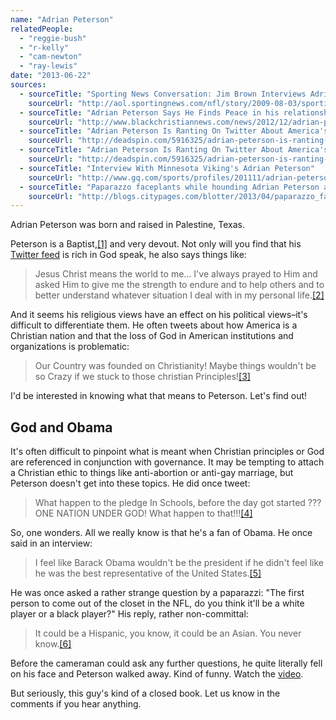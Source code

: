 ```yaml
---
name: "Adrian Peterson"
relatedPeople:
  - "reggie-bush"
  - "r-kelly"
  - "cam-newton"
  - "ray-lewis"
date: "2013-06-22"
sources:
  - sourceTitle: "Sporting News Conversation: Jim Brown Interviews Adrian Peterson Part II"
    sourceUrl: "http://aol.sportingnews.com/nfl/story/2009-08-03/sporting-news-conversation-jim-brown-interviews-adrian-peterson-part-ii"
  - sourceTitle: "Adrian Peterson Says He Finds Peace in his relationship with Jesus Christ"
    sourceUrl: "http://www.blackchristiannews.com/news/2012/12/adrian-peterson-says-he-finds-peace-in-his-relationship-with-jesus-christ.html"
  - sourceTitle: "Adrian Peterson Is Ranting On Twitter About America's Godlessness"
    sourceUrl: "http://deadspin.com/5916325/adrian-peterson-is-ranting-on-twitter-about-americas-godlessness"
  - sourceTitle: "Adrian Peterson Is Ranting On Twitter About America's Godlessness"
    sourceUrl: "http://deadspin.com/5916325/adrian-peterson-is-ranting-on-twitter-about-americas-godlessness"
  - sourceTitle: "Interview With Minnesota Viking's Adrian Peterson"
    sourceUrl: "http://www.gq.com/sports/profiles/201111/adrian-peterson-minnesota-vikings-interview"
  - sourceTitle: "Paparazzo faceplants while hounding Adrian Peterson about gay NFL players"
    sourceUrl: "http://blogs.citypages.com/blotter/2013/04/paparazzo_faceplants_while_hounding_adrian_peterson_about_gay_nfl_players_video.php"
---
```


Adrian Peterson was born and raised in Palestine, Texas.

Peterson is a Baptist,<a class="source-citation" href="http://aol.sportingnews.com/nfl/story/2009-08-03/sporting-news-conversation-jim-brown-interviews-adrian-peterson-part-ii" title="Sporting News Conversation: Jim Brown Interviews Adrian Peterson Part II">[1]</a> and very devout. Not only will you find that his [Twitter feed](https://twitter.com/AdrianPeterson) is rich in God speak, he also says things like:

>Jesus Christ means the world to me… I've always prayed to Him and asked Him to give me the strength to endure and to help others and to better understand whatever situation I deal with in my personal life.<a class="source-citation" href="http://www.blackchristiannews.com/news/2012/12/adrian-peterson-says-he-finds-peace-in-his-relationship-with-jesus-christ.html" title="Adrian Peterson Says He Finds Peace in his relationship with Jesus Christ">[2]</a>

And it seems his religious views have an effect on his political views–it's difficult to differentiate them. He often tweets about how America is a Christian nation and that the loss of God in American institutions and organizations is problematic:

>Our Country was founded on Christianity! Maybe things wouldn't be so Crazy if we stuck to those christian Principles!<a class="source-citation" href="http://deadspin.com/5916325/adrian-peterson-is-ranting-on-twitter-about-americas-godlessness" title="Adrian Peterson Is Ranting On Twitter About America&apos;s Godlessness">[3]</a>

I'd be interested in knowing what that means to Peterson. Let's find out!


## God and Obama

It's often difficult to pinpoint what is meant when Christian principles or God are referenced in conjunction with governance. It may be tempting to attach a Christian ethic to things like anti-abortion or anti-gay marriage, but Peterson doesn't get into these topics. He did once tweet:

>What happen to the pledge In Schools, before the day got started ??? ONE NATION UNDER GOD! What happen to that!!!<a class="source-citation" href="http://deadspin.com/5916325/adrian-peterson-is-ranting-on-twitter-about-americas-godlessness" title="Adrian Peterson Is Ranting On Twitter About America&apos;s Godlessness">[4]</a>

So, one wonders. All we really know is that he's a fan of Obama. He once said in an interview:

>I feel like Barack Obama wouldn't be the president if he didn't feel like he was the best representative of the United States.<a class="source-citation" href="http://www.gq.com/sports/profiles/201111/adrian-peterson-minnesota-vikings-interview" title="Interview With Minnesota Viking&apos;s Adrian Peterson">[5]</a>

He was once asked a rather strange question by a paparazzi: "The first person to come out of the closet in the NFL, do you think it'll be a white player or a black player?" His reply, rather non-committal:

>It could be a Hispanic, you know, it could be an Asian. You never know.<a class="source-citation" href="http://blogs.citypages.com/blotter/2013/04/paparazzo_faceplants_while_hounding_adrian_peterson_about_gay_nfl_players_video.php" title="Paparazzo faceplants while hounding Adrian Peterson about gay NFL players">[6]</a>

Before the cameraman could ask any further questions, he quite literally fell on his face and Peterson walked away. Kind of funny. Watch the [video](http://blogs.citypages.com/blotter/2013/04/paparazzo_faceplants_while_hounding_adrian_peterson_about_gay_nfl_players_video.php).

But seriously, this guy's kind of a closed book. Let us know in the comments if you hear anything.